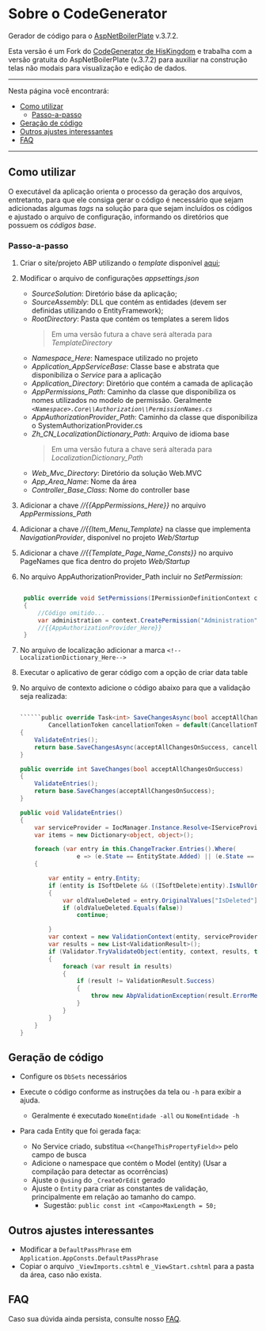 # Sobre o CodeGenerator

Gerador de código para o [AspNetBoilerPlate](http://aspnetboilerplate.com) v.3.7.2.

Esta versão é um Fork do [CodeGenerator de HisKingdom](https://github.com/HisKingdom/CodeGenerator)  e trabalha com a versão gratuita do AspNetBoilerPlate (v.3.7.2) para auxiliar na construção telas não modais para visualização e edição de dados.

-------

Nesta página você encontrará:

<!-- @import "[TOC]" {cmd="toc" depthFrom=2 depthTo=6 orderedList=false} -->

<!-- code_chunk_output -->

* [Como utilizar](#como-utilizar)
	* [Passo-a-passo](#passo-a-passo)
* [Geração de código](#geração-de-código)
* [Outros ajustes interessantes](#outros-ajustes-interessantes)
* [FAQ](#faq)

<!-- /code_chunk_output -->

-------

## Como utilizar

O executável da aplicação orienta o processo da geração dos arquivos, entretanto, para que ele consiga gerar o código é necessário que sejam adicionadas algumas *tags* na solução para que sejam incluídos os códigos e ajustado o arquivo de configuração, informando os diretórios que possuem os *códigos base*.

### Passo-a-passo

1. Criar o site/projeto ABP utilizando o _template_ disponível [aqui](https://aspnetboilerplate.com/Templates);

2. Modificar o arquivo de configurações *appsettings.json*

   * *SourceSolution*: Diretório báse da aplicação;
   * *SourceAssembly*: DLL que contém as entidades (devem ser definidas utilizando o EntityFramework);
   * *RootDirectory*: Pasta que contém os templates a serem lidos
      > Em uma versão futura a chave será alterada para *TemplateDirectory*
   * *Namespace_Here*: Namespace utilizado no projeto
   * *Application_AppServiceBase*: Classe base e abstrata que disponibiliza o *Service* para a aplicação
   * *Application_Directory*: Diretório que contém a camada de aplicação
   * *AppPermissions_Path*: Caminho da classe que disponibiliza os nomes utilizados no modelo de permissão. Geralmente _``<Namespace>.Core\\Authorization\\PermissionNames.cs``_
   * *AppAuthorizationProvider_Path*: Caminho da classe que disponibiliza o SystemAuthorizationProvider.cs
   * *Zh_CN_LocalizationDictionary_Path*: Arquivo de idioma base
      > Em uma versão futura a chave será alterada para *LocalizationDictionary_Path*
   * *Web_Mvc_Directory*: Diretório da solução Web.MVC
   * *App_Area_Name*: Nome da área
   * *Controller_Base_Class*: Nome do controller base

3. Adicionar a chave *//{{AppPermissions_Here}}* no arquivo *AppPermissions_Path* 

4. Adicionar a chave *//{{Item_Menu_Template}* na classe que implementa *NavigationProvider*, disponível no projeto *Web/Startup*
5. Adicionar a chave *//{{Template_Page_Name_Consts}}* no arquivo PageNames que fica dentro do projeto *Web/Startup*
6. No arquivo AppAuthorizationProvider_Path incluir no *SetPermission*:

   ```csharp

	public override void SetPermissions(IPermissionDefinitionContext context)
	{
		//Código omitido...
		var administration = context.CreatePermission("Administration");
		//{{AppAuthorizationProvider_Here}}
	}
   ```

1. No arquivo de localização adicionar a marca ````<!--LocalizationDictionary_Here-->````
 1. Executar o aplicativo de gerar código com a opção de criar data table
 2. No arquivo de contexto adicione o código abaixo para que a validação seja realizada:

    ```csharp

	``````public override Task<int> SaveChangesAsync(bool acceptAllChangesOnSuccess, 
			CancellationToken cancellationToken = default(CancellationToken))
	{
		ValidateEntries();
		return base.SaveChangesAsync(acceptAllChangesOnSuccess, cancellationToken);
	}

	public override int SaveChanges(bool acceptAllChangesOnSuccess)
	{
		ValidateEntries();
		return base.SaveChanges(acceptAllChangesOnSuccess);
	}

	public void ValidateEntries()
	{
		var serviceProvider = IocManager.Instance.Resolve<IServiceProvider>();
		var items = new Dictionary<object, object>();

		foreach (var entry in this.ChangeTracker.Entries().Where(
					e => (e.State == EntityState.Added) || (e.State == EntityState.Modified)))
		{

			var entity = entry.Entity;
			if (entity is ISoftDelete && ((ISoftDelete)entity).IsNullOrDeleted())
			{
				var oldValueDeleted = entry.OriginalValues["IsDeleted"];
				if (oldValueDeleted.Equals(false))
					continue;

			}
			var context = new ValidationContext(entity, serviceProvider, items);
			var results = new List<ValidationResult>();
			if (Validator.TryValidateObject(entity, context, results, true) == false)
			{
				foreach (var result in results)
				{
					if (result != ValidationResult.Success)
					{
						throw new AbpValidationException(result.ErrorMessage);
					}
				}
			}
		}
	}
    ```

## Geração de código

* Configure os ``DbSets`` necessários
* Execute o código conforme as instruções da tela ou ``-h`` para exibir a ajuda.
  * Geralmente é executado ``NomeEntidade -all`` ou ``NomeEntidade -h``
* Para cada Entity que foi gerada faça:
  
  * No Service criado, substitua ``<<ChangeThisPropertyField>>`` pelo campo de busca
  * Adicione o namespace que contém o Model (entity) (Usar a compilação para detectar as ocorrências)
  * Ajuste o ``@using`` do ``_CreateOrEdit`` gerado
  * Ajuste o ``Entity`` para criar as constantes de validação, principalmente em relação ao tamanho do campo.
    * Sugestão: ``public const int <Campo>MaxLength = 50;``
  

## Outros ajustes interessantes

* Modificar a ``DefaultPassPhrase`` em ``Application.AppConsts.DefaultPassPhrase``
* Copiar o arquivo ``_ViewImports.cshtml`` e ``_ViewStart.cshtml`` para a pasta da área, caso não exista.

## FAQ

Caso sua dúvida ainda persista, consulte nosso [FAQ](faq.md).